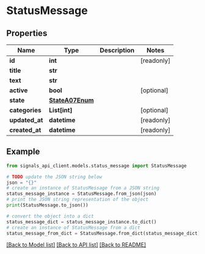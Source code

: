 # StatusMessage


## Properties

Name | Type | Description | Notes
------------ | ------------- | ------------- | -------------
**id** | **int** |  | [readonly] 
**title** | **str** |  | 
**text** | **str** |  | 
**active** | **bool** |  | [optional] 
**state** | [**StateA07Enum**](StateA07Enum.md) |  | 
**categories** | **List[int]** |  | [optional] 
**updated_at** | **datetime** |  | [readonly] 
**created_at** | **datetime** |  | [readonly] 

## Example

```python
from signals_api_client.models.status_message import StatusMessage

# TODO update the JSON string below
json = "{}"
# create an instance of StatusMessage from a JSON string
status_message_instance = StatusMessage.from_json(json)
# print the JSON string representation of the object
print(StatusMessage.to_json())

# convert the object into a dict
status_message_dict = status_message_instance.to_dict()
# create an instance of StatusMessage from a dict
status_message_from_dict = StatusMessage.from_dict(status_message_dict)
```
[[Back to Model list]](../README.md#documentation-for-models) [[Back to API list]](../README.md#documentation-for-api-endpoints) [[Back to README]](../README.md)


